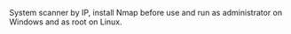 System scanner by IP, install Nmap before use and run as administrator on Windows and as root on Linux.
